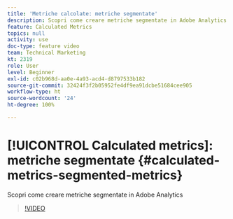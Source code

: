 ```yaml
---
title: 'Metriche calcolate: metriche segmentate'
description: Scopri come creare metriche segmentate in Adobe Analytics
feature: Calculated Metrics
topics: null
activity: use
doc-type: feature video
team: Technical Marketing
kt: 2319
role: User
level: Beginner
exl-id: c02b968d-aa0e-4a93-acd4-d8797533b182
source-git-commit: 32424f3f2b05952fe4df9ea91dcbe51684cee905
workflow-type: ht
source-wordcount: '24'
ht-degree: 100%

---
```


# [!UICONTROL Calculated metrics]: metriche segmentate {#calculated-metrics-segmented-metrics}

Scopri come creare metriche segmentate in Adobe Analytics

>[!VIDEO](https://video.tv.adobe.com/v/25409/?quality=12)
